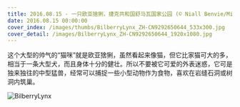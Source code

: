 ```yaml
---
title: 2016.08.15 - 一只欧亚猞猁，捷克共和国舒马瓦国家公园 (© Niall Benvie/Minden Pictures)
date: 2016.08.15 00:00:00
cover_index: /images/thumbs/BilberryLynx_ZH-CN9292650644_533x300.jpg
cover_detail: /images/BilberryLynx_ZH-CN9292650644_1920x1080.jpg
---
```


这个大型的帅气的“猫咪”就是欧亚猞猁，虽然看起来像猫，但它比家猫可大的多，相当于一条大型犬，而且身体十分的健壮。所以不要被它可爱的外表迷惑，它可是独来独往的中型猛兽，经常可以捕捉一些小型动物作为食物，喜欢在岩缝石洞或树洞内筑巢。

![BilberryLynx](/images/BilberryLynx_ZH-CN9292650644_1920x1080.jpg)
